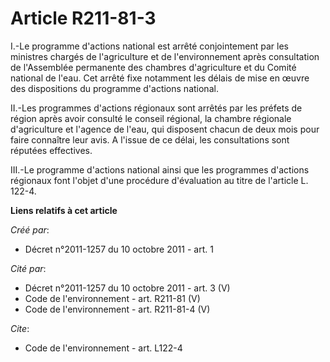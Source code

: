 # Article R211-81-3

I.-Le programme d'actions national est arrêté conjointement par les ministres chargés de l'agriculture et de l'environnement
après consultation de l'Assemblée permanente des chambres d'agriculture et du Comité national de l'eau. Cet arrêté fixe
notamment les délais de mise en œuvre des dispositions du programme d'actions national. 

II.-Les programmes d'actions régionaux sont arrêtés par les préfets de région après avoir consulté le conseil régional, la
chambre régionale d'agriculture et l'agence de l'eau, qui disposent chacun de deux mois pour faire connaître leur avis. A
l'issue de ce délai, les consultations sont réputées effectives. 

III.-Le programme d'actions national ainsi que les programmes d'actions régionaux font l'objet d'une procédure d'évaluation
au titre de l'article L. 122-4.

**Liens relatifs à cet article**

_Créé par_:

  - Décret n°2011-1257 du 10 octobre 2011 - art. 1

_Cité par_:

  - Décret n°2011-1257 du 10 octobre 2011 - art. 3 (V)
  - Code de l'environnement - art. R211-81 (V)
  - Code de l'environnement - art. R211-81-4 (V)

_Cite_:

  - Code de l'environnement - art. L122-4
